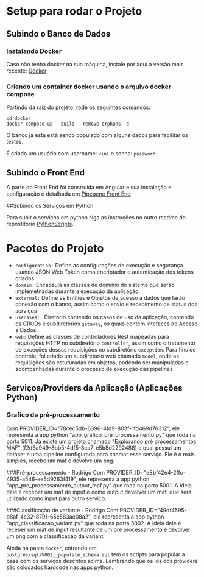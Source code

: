 # Setup para rodar o Projeto

## Subindo o Banco de Dados

### Instalando Docker

Caso não tenha docker na sua máquina, instale por aqui a versão mais recente: [Docker](https://www.docker.com/products/docker-desktop/)

### Criando um container docker usando o arquivo docker compose

Partindo da raiz do projeto, rode os seguintes comandos:

```
cd docker
docker-compose up --build --remove-orphans -d

```
O banco já está está sendo populado com alguns dados para facilitar os testes.

É criado um usuário com username: `vini` e senha: `password`.

## Subindo o Front End

A parte do Front End foi construída em Angular e sua instalação e configuração
é detalhada em [Pipegene Front End](httAps://github.com/LucasGTeixeira/pipegene-frontend)

##Subindo os Serviços em Python

Para subir o serviços em python siga as instruções no outro readme do repostitório
[PythonScripts](https://github.com/viniciuslsilva/PipeGeneScripts).

# Pacotes do Projeto

- `configuration:` Define as configurações de execução e segurança usando JSON Web Token como encriptador e autenticação dos tokens criados
- `domain:` Encapsula as classes de domínio do sistema que serão implemetnadas durante a execução da aplicação.
- `external:` Define as Entities e Objetos de acesso a dados que farão conexão com o banco, assim como o envio e recebimento de status dos serviços 
- `usecases: ` Diretório contendo os casos de uso da aplicação, contendo os CRUDs e subdiretórios `gateway`, os quais contém intefaces de Acesso a Dados
- `web:` Define as classes de controladores Rest mapeadas para requisições HTTP no subdiretório `controller`, assim como o tratamento de exceções
dessas requisições no subdiretório `exception`. Para fins de controle, foi criado um subdiretório web chamado `model`, onde as requisições são estuturadas 
em objetos, podendo ser manipuladas e acompanhadas durante o processo de execução das pipelines

## Serviços/Providers da Aplicação (Aplicações Python)

### Grafico de pré-processamento
Com PROVIDER_ID="78cec5db-6396-4fd9-803f-1fd469d76312", ele representa
a app python "app_grafico_pre_processamento.py" que roda na porta 5011. Já existe um projeto chamado
"Explorando pré processamentos MAF" (f2d6a949-8bb5-4df5-8ca7-e5b8d2292488) o qual possui um dataset e uma pipeline configurada
para chamar esse serviço. Ele é o mais simples, recebe um maf e devolve um png.

###Pré-processamento - Rodrigo
Com PROVIDER_ID="e8bf42e4-2ffc-4935-a546-ee5d9263f419", ele representa
a app python "app_pre_processamento_output_maf.py" que roda na porta 5001. A ideia dele é receber um maf de input
e como output devolver um maf, que sera utilizado como input para outro serviço.

###Classificação de variante - Rodrigo
Com PROVIDER_ID="49df4595-b8af-4e32-8791-65e583ae08a2", ele
representa a app python "app_classificacao_variant.py" que roda na porta 5002. A ideia dele é receber um maf de input
resultante de um pre processamento e devolver um png com a classificação da variant.

Ainda na pasta `docker`, entrando em `postgres/sql/V002__populate_schema.sql` tem os scripts para popular a base
com os serviços descritos acima. Lembrando que os ids dos providers são colocados hardcode nas apps python.

